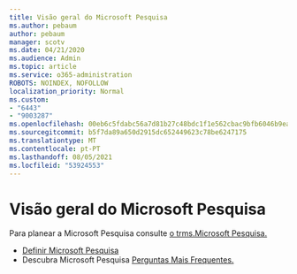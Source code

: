 ```yaml
---
title: Visão geral do Microsoft Pesquisa
ms.author: pebaum
author: pebaum
manager: scotv
ms.date: 04/21/2020
ms.audience: Admin
ms.topic: article
ms.service: o365-administration
ROBOTS: NOINDEX, NOFOLLOW
localization_priority: Normal
ms.custom:
- "6443"
- "9003287"
ms.openlocfilehash: 00eb6c5fdabc56a7d81b27c48bdc1f1e562cbac9bfb6046b9ea7c2c0f4920800
ms.sourcegitcommit: b5f7da89a650d2915dc652449623c78be6247175
ms.translationtype: MT
ms.contentlocale: pt-PT
ms.lasthandoff: 08/05/2021
ms.locfileid: "53924553"
---
```

# <a name="overview-of-microsoft-search"></a>Visão geral do Microsoft Pesquisa

Para planear a Microsoft Pesquisa consulte [o trms.Microsoft Pesquisa.](https://docs.microsoft.com/microsoftsearch/overview-microsoft-search)

- [Definir Microsoft Pesquisa](https://docs.microsoft.com/microsoftsearch/setup-microsoft-search)
- Descubra Microsoft Pesquisa [Perguntas Mais Frequentes.](https://docs.microsoft.com/microsoftsearch/faqs)
